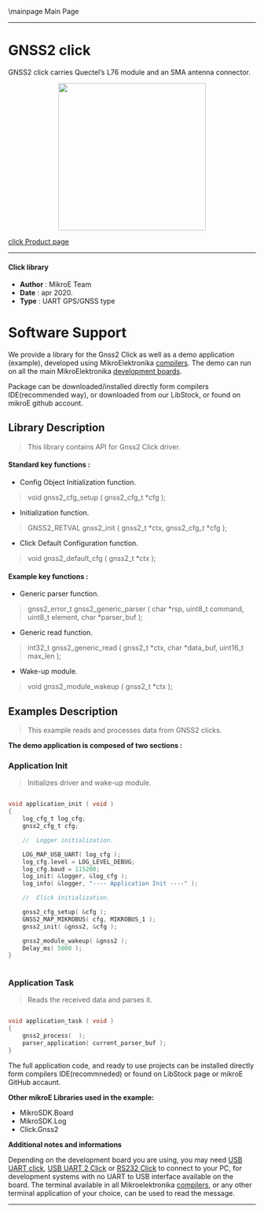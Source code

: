 \mainpage Main Page
 
---
# GNSS2 click

GNSS2 click carries Quectel’s L76 module and an SMA antenna connector.

<p align="center">
  <img src="https://download.mikroe.com/images/click_for_ide/gnss2_click.png" height=300px>
</p>

[click Product page](https://www.mikroe.com/gnss-2-click)

---


#### Click library 

- **Author**        : MikroE Team
- **Date**          : apr 2020.
- **Type**          : UART GPS/GNSS type


# Software Support

We provide a library for the Gnss2 Click 
as well as a demo application (example), developed using MikroElektronika 
[compilers](https://shop.mikroe.com/compilers). 
The demo can run on all the main MikroElektronika [development boards](https://shop.mikroe.com/development-boards).

Package can be downloaded/installed directly form compilers IDE(recommended way), or downloaded from our LibStock, or found on mikroE github account. 

## Library Description

> This library contains API for Gnss2 Click driver.

#### Standard key functions :

- Config Object Initialization function.
> void gnss2_cfg_setup ( gnss2_cfg_t *cfg ); 
 
- Initialization function.
> GNSS2_RETVAL gnss2_init ( gnss2_t *ctx, gnss2_cfg_t *cfg );

- Click Default Configuration function.
> void gnss2_default_cfg ( gnss2_t *ctx );


#### Example key functions :

- Generic parser function.
> gnss2_error_t gnss2_generic_parser ( char *rsp,  uint8_t command, uint8_t element, char *parser_buf );
 
- Generic read function.
> int32_t gnss2_generic_read ( gnss2_t *ctx, char *data_buf, uint16_t max_len );

- Wake-up module.
> void gnss2_module_wakeup ( gnss2_t *ctx );

## Examples Description

> This example reads and processes data from GNSS2 clicks.

**The demo application is composed of two sections :**

### Application Init 

> Initializes driver and wake-up module.

```c

void application_init ( void )
{
    log_cfg_t log_cfg;
    gnss2_cfg_t cfg;

    //  Logger initialization.

    LOG_MAP_USB_UART( log_cfg );
    log_cfg.level = LOG_LEVEL_DEBUG;
    log_cfg.baud = 115200;
    log_init( &logger, &log_cfg );
    log_info( &logger, "---- Application Init ----" );

    //  Click initialization.

    gnss2_cfg_setup( &cfg );
    GNSS2_MAP_MIKROBUS( cfg, MIKROBUS_1 );
    gnss2_init( &gnss2, &cfg );

    gnss2_module_wakeup( &gnss2 );
    Delay_ms( 5000 );
}
  
```

### Application Task

> Reads the received data and parses it.

```c

void application_task ( void )
{
    gnss2_process(  );
    parser_application( current_parser_buf );
} 

```

The full application code, and ready to use projects can be  installed directly form compilers IDE(recommneded) or found on LibStock page or mikroE GitHub accaunt.

**Other mikroE Libraries used in the example:** 

- MikroSDK.Board
- MikroSDK.Log
- Click.Gnss2

**Additional notes and informations**

Depending on the development board you are using, you may need 
[USB UART click](https://shop.mikroe.com/usb-uart-click), 
[USB UART 2 Click](https://shop.mikroe.com/usb-uart-2-click) or 
[RS232 Click](https://shop.mikroe.com/rs232-click) to connect to your PC, for 
development systems with no UART to USB interface available on the board. The 
terminal available in all Mikroelektronika 
[compilers](https://shop.mikroe.com/compilers), or any other terminal application 
of your choice, can be used to read the message.



---
